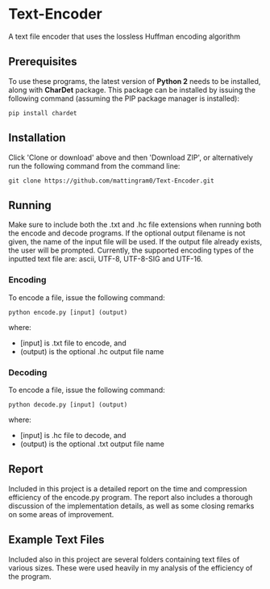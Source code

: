 # Text-Encoder
A text file encoder that uses the lossless Huffman encoding algorithm

## Prerequisites
To use these programs, the latest version of **Python 2** needs to be installed, along with **CharDet** package. This package can be installed by issuing the following command (assuming the PIP package manager is installed):

```
pip install chardet
```

## Installation
Click 'Clone or download' above and then 'Download ZIP', or alternatively run the following command from the command line:

```
git clone https://github.com/mattingram0/Text-Encoder.git
```

## Running
Make sure to include both the .txt and .hc file extensions when running both the encode and decode programs. If the optional output filename is not given, the name of the input file will be used. If the output file already exists, the user will be prompted. Currently, the supported encoding types of the inputted text file are: ascii, UTF-8, UTF-8-SIG and UTF-16.

### Encoding
To encode a file, issue the following command:

```
python encode.py [input] (output)
```

where:
* [input] is .txt file to encode, and
* (output) is the optional .hc output file name

### Decoding
To encode a file, issue the following command:

```
python decode.py [input] (output)
```

where:
* [input] is .hc file to decode, and
* (output) is the optional .txt output file name

## Report
Included in this project is a detailed report on the time and compression efficiency of the encode.py program. The report also includes a thorough discussion of the implementation details, as well as some closing remarks on some areas of improvement.

## Example Text Files
Included also in this project are several folders containing text files of various sizes. These were used heavily in my analysis of the efficiency of the program.
